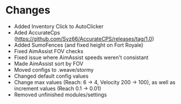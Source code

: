 # Changes
- Added Inventory Click to AutoClicker
- Aded AccurateCps (https://github.com/Syz66/AccurateCPS/releases/tag/1.0)
- Added SumoFences (and fixed height on Fort Royale)
- Fixed AimAssist FOV checks
- Fixed issue where AimAssist speeds weren't consistant
- Made AimAssist sort by FOV
- Moved configs to .weave/stormy
- Changed default config values
- Change max values (Reach: 6 -> 4, Velocity 200 -> 100), as well as increment values (Reach 0.1 -> 0.01)
- Removed unfinished modules/settings

